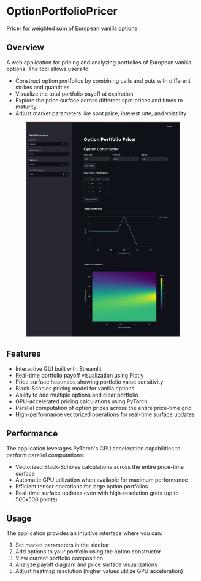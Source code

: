 # OptionPortfolioPricer
Pricer for weighted sum of European vanilla options

## Overview
A web application for pricing and analyzing portfolios of European vanilla options. The tool allows users to:

- Construct option portfolios by combining calls and puts with different strikes and quantities
- Visualize the total portfolio payoff at expiration
- Explore the price surface across different spot prices and times to maturity
- Adjust market parameters like spot price, interest rate, and volatility

<p align="center">
    <img src="image.png" width="400" />
</p>

## Features
- Interactive GUI built with Streamlit
- Real-time portfolio payoff visualization using Plotly
- Price surface heatmaps showing portfolio value sensitivity
- Black-Scholes pricing model for vanilla options
- Ability to add multiple options and clear portfolio
- GPU-accelerated pricing calculations using PyTorch
- Parallel computation of option prices across the entire price-time grid
- High-performance vectorized operations for real-time surface updates

## Performance
The application leverages PyTorch's GPU acceleration capabilities to perform parallel computations:
- Vectorized Black-Scholes calculations across the entire price-time surface
- Automatic GPU utilization when available for maximum performance
- Efficient tensor operations for large option portfolios
- Real-time surface updates even with high-resolution grids (up to 500x500 points)

## Usage
The application provides an intuitive interface where you can:
1. Set market parameters in the sidebar
2. Add options to your portfolio using the option constructor
3. View current portfolio composition 
4. Analyze payoff diagram and price surface visualizations
5. Adjust heatmap resolution (higher values utilize GPU acceleration)
